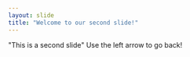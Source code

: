 ```yaml
---
layout: slide
title: "Welcome to our second slide!"
---
```

"This is a second slide"
Use the left arrow to go back!
